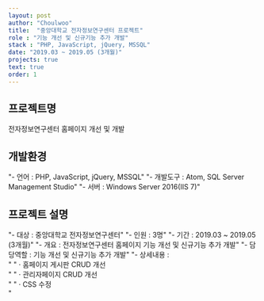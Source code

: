 ```yaml
---
layout: post
author: "Choulwoo"
title:  "중앙대학교 전자정보연구센터 프로젝트"
role : "기능 개선 및 신규기능 추가 개발"
stack : "PHP, JavaScript, jQuery, MSSQL"
date: "2019.03 ~ 2019.05 (3개월)"
projects: true
text: true
order: 1
---
```


## 프로젝트명
전자정보연구센터 홈페이지 개선 및 개발

## 개발환경
"- 언어 : PHP, JavaScript, jQuery, MSSQL"
"- 개발도구 : Atom, SQL Server Management Studio"
"- 서버 : Windows Server 2016(IIS 7)"

## 프로젝트 설명
"- 대상 : 중앙대학교 전자정보연구센터"
"- 인원 : 3명"
"- 기간 : 2019.03 ~ 2019.05 (3개월)"
"- 개요 : 전자정보연구센터 홈페이지 기능 개선 및 신규기능 추가 개발"
"- 담당역할 : 기능 개선 및 신규기능 추가 개발"
"- 상세내용 : <br/>"
"  · 홈페이지 게시판 CRUD 개선 <br/>"
"  · 관리자페이지 CRUD 개선 <br/>"
"  · CSS 수정 <br/>"